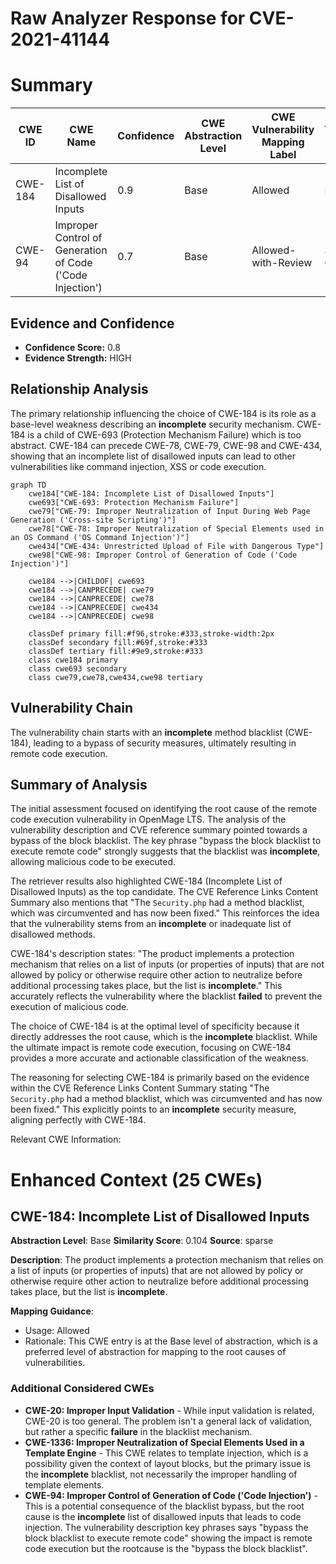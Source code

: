 # Raw Analyzer Response for CVE-2021-41144

# Summary
| CWE ID | CWE Name | Confidence | CWE Abstraction Level | CWE Vulnerability Mapping Label | CWE-Vulnerability Mapping Notes |
|---|---|---|---|---|---|
| CWE-184 | Incomplete List of Disallowed Inputs | 0.9 | Base | Allowed | Primary CWE |
| CWE-94 | Improper Control of Generation of Code ('Code Injection') | 0.7 | Base | Allowed-with-Review | Secondary Candidate |

## Evidence and Confidence

*   **Confidence Score:** 0.8
*   **Evidence Strength:** HIGH

## Relationship Analysis
The primary relationship influencing the choice of CWE-184 is its role as a base-level weakness describing an **incomplete** security mechanism. CWE-184 is a child of CWE-693 (Protection Mechanism Failure) which is too abstract. CWE-184 can precede CWE-78, CWE-79, CWE-98 and CWE-434, showing that an incomplete list of disallowed inputs can lead to other vulnerabilities like command injection, XSS or code execution.

```mermaid
graph TD
    cwe184["CWE-184: Incomplete List of Disallowed Inputs"]
    cwe693["CWE-693: Protection Mechanism Failure"]
    cwe79["CWE-79: Improper Neutralization of Input During Web Page Generation ('Cross-site Scripting')"]
    cwe78["CWE-78: Improper Neutralization of Special Elements used in an OS Command ('OS Command Injection')"]
    cwe434["CWE-434: Unrestricted Upload of File with Dangerous Type"]
    cwe98["CWE-98: Improper Control of Generation of Code ('Code Injection')"]

    cwe184 -->|CHILDOF| cwe693
    cwe184 -->|CANPRECEDE| cwe79
    cwe184 -->|CANPRECEDE| cwe78
    cwe184 -->|CANPRECEDE| cwe434
    cwe184 -->|CANPRECEDE| cwe98

    classDef primary fill:#f96,stroke:#333,stroke-width:2px
    classDef secondary fill:#69f,stroke:#333
    classDef tertiary fill:#9e9,stroke:#333
    class cwe184 primary
    class cwe693 secondary
    class cwe79,cwe78,cwe434,cwe98 tertiary
```

## Vulnerability Chain
The vulnerability chain starts with an **incomplete** method blacklist (CWE-184), leading to a bypass of security measures, ultimately resulting in remote code execution.

## Summary of Analysis
The initial assessment focused on identifying the root cause of the remote code execution vulnerability in OpenMage LTS. The analysis of the vulnerability description and CVE reference summary pointed towards a bypass of the block blacklist. The key phrase "bypass the block blacklist to execute remote code" strongly suggests that the blacklist was **incomplete**, allowing malicious code to be executed.

The retriever results also highlighted CWE-184 (Incomplete List of Disallowed Inputs) as the top candidate. The CVE Reference Links Content Summary also mentions that "The `Security.php` had a method blacklist, which was circumvented and has now been fixed." This reinforces the idea that the vulnerability stems from an **incomplete** or inadequate list of disallowed methods.

CWE-184's description states: "The product implements a protection mechanism that relies on a list of inputs (or properties of inputs) that are not allowed by policy or otherwise require other action to neutralize before additional processing takes place, but the list is **incomplete**." This accurately reflects the vulnerability where the blacklist **failed** to prevent the execution of malicious code.

The choice of CWE-184 is at the optimal level of specificity because it directly addresses the root cause, which is the **incomplete** blacklist. While the ultimate impact is remote code execution, focusing on CWE-184 provides a more accurate and actionable classification of the weakness.

The reasoning for selecting CWE-184 is primarily based on the evidence within the CVE Reference Links Content Summary stating "The `Security.php` had a method blacklist, which was circumvented and has now been fixed." This explicitly points to an **incomplete** security measure, aligning perfectly with CWE-184.

Relevant CWE Information:

# Enhanced Context (25 CWEs)
## CWE-184: Incomplete List of Disallowed Inputs
**Abstraction Level**: Base
**Similarity Score**: 0.104
**Source**: sparse

**Description**:
The product implements a protection mechanism that relies on a list of inputs (or properties of inputs) that are not allowed by policy or otherwise require other action to neutralize before additional processing takes place, but the list is **incomplete**.

**Mapping Guidance**:
- Usage: Allowed
- Rationale: This CWE entry is at the Base level of abstraction, which is a preferred level of abstraction for mapping to the root causes of vulnerabilities.

### Additional Considered CWEs

*   **CWE-20: Improper Input Validation** - While input validation is related, CWE-20 is too general. The problem isn't a general lack of validation, but rather a specific **failure** in the blacklist mechanism.
*   **CWE-1336: Improper Neutralization of Special Elements Used in a Template Engine** - This CWE relates to template injection, which is a possibility given the context of layout blocks, but the primary issue is the **incomplete** blacklist, not necessarily the improper handling of template elements.
*   **CWE-94: Improper Control of Generation of Code ('Code Injection')** - This is a potential consequence of the blacklist bypass, but the root cause is the **incomplete** list of disallowed inputs that leads to code injection. The vulnerability description key phrases says "bypass the block blacklist to execute remote code" showing the impact is remote code execution but the rootcause is the "bypass the block blacklist".